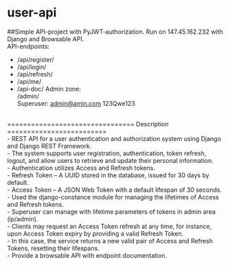 # user-api
##Simple API-project with PyJWT-authorization.
Run on 147.45.162.232 with Django and Browsable API.<br>
API-endpoints:
- /api/register/
- /api/login/
- /api/refresh/
- /api/me/
- /api-doc/
Admin zone:<br>
/admin/<br>
Superuser: admin@amin.com 123Qwe123<br>
<br>
================================ Description =========================<br>
- REST API for a user authentication and authorization system using Django and Django REST Framework.<br>
- The system supports user registration, authentication, token refresh, logout, and allow users to retrieve and update their personal information.<br>
- Authentication utilizes Access and Refresh tokens.<br>
- Refresh Token – A UUID stored in the database, issued for 30 days by default.<br>
- Access Token – A JSON Web Token with a default lifespan of 30 seconds.<br>
- Used the django-constance module for managing the lifetimes of Access and Refresh tokens.<br>
- Superuser can manage with lifetime parameters of tokens in admin area (ip/admin).<br>
- Clients may request an Access Token refresh at any time, for instance, upon Access Token expiry by providing a valid Refresh Token.<br>
- In this case, the service returns a new valid pair of Access and Refresh Tokens, resetting their lifespans.<br>
- Provide a browsable API with endpoint documentation.<br>
